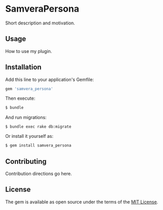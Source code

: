 # SamveraPersona
Short description and motivation.

## Usage
How to use my plugin.

## Installation
Add this line to your application's Gemfile:

```ruby
gem 'samvera_persona'
```

Then execute:
```bash
$ bundle
```

And run migrations:
```
$ bundle exec rake db:migrate
```

Or install it yourself as:
```bash
$ gem install samvera_persona
```

## Contributing
Contribution directions go here.

## License
The gem is available as open source under the terms of the [MIT License](https://opensource.org/licenses/MIT).
